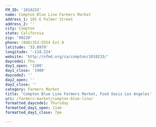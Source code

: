 ```yaml
---
FM_ID: '1010233'
name: Compton Blue Line Farmers Market
address_1: 101 E Palmer Street
address_2: ''
city: Compton
state: California
zip: '90220'
phone: (888)353-5554 Ext.9
latitude: '33.8979'
longitude: '-118.224'
website: 'http://nfmd.org/ca/compton/1010233/'
daycode1: Thu
day1_open: '1100'
day1_close: '1900'
daycode2: ''
day2_open: ''
day2_close: ''
category: Farmers Market
title: 'Compton Blue Line Farmers Market, Food Oasis Los Angeles'
uri: /farmers-market/compton-blue-line/
formatted_daycode1: Thursday
formatted_day1_open: 11am
formatted_day1_close: 7pm

---
```

